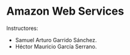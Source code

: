 # Amazon Web Services

Instructores:
- Samuel Arturo Garrido Sánchez.
- Héctor Mauricio García Serrano.

